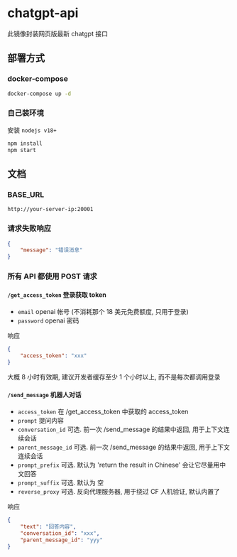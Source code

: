 # chatgpt-api

此镜像封装网页版最新 chatgpt 接口

## 部署方式

### docker-compose

```bash
docker-compose up -d
```

### 自己装环境

安装 `nodejs v18+`

```bash
npm install
npm start
```

## 文档

### BASE_URL

`http://your-server-ip:20001`

### 请求失败响应

```json
{
    "message": "错误消息"
}
```

### 所有 API 都使用 POST 请求

#### `/get_access_token` 登录获取 token

-   `email` openai 帐号 (不消耗那个 18 美元免费额度, 只用于登录)
-   `password` openai 密码

响应

```json
{
    "access_token": "xxx"
}
```

大概 8 小时有效期, 建议开发者缓存至少 1 个小时以上, 而不是每次都调用登录

#### `/send_message` 机器人对话

-   `access_token` 在 /get_access_token 中获取的 access_token
-   `prompt` 提问内容
-   `conversation_id` 可选. 前一次 /send_message 的结果中返回, 用于上下文连续会话
-   `parent_message_id` 可选. 前一次 /send_message 的结果中返回, 用于上下文连续会话
-   `prompt_prefix` 可选. 默认为 'return the result in Chinese' 会让它尽量用中文回答
-   `prompt_suffix` 可选. 默认为 空
-   `reverse_proxy` 可选. 反向代理服务器, 用于绕过 CF 人机验证, 默认内置了

响应

```json
{
    "text": "回答内容",
    "conversation_id": "xxx",
    "parent_message_id": "yyy"
}
```
